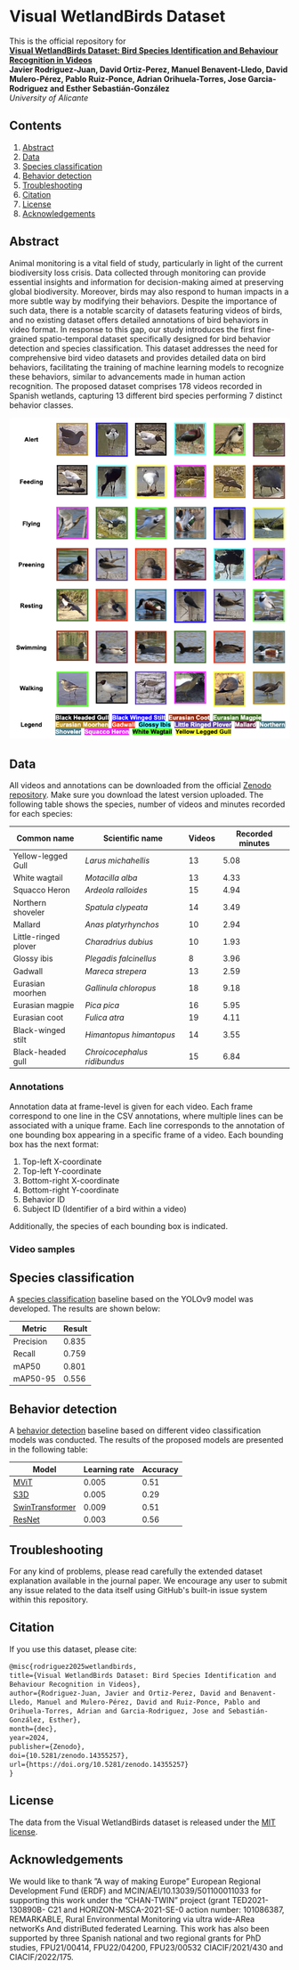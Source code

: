 # Visual WetlandBirds Dataset

This is the official repository for 
<br/> **<u>Visual WetlandBirds Dataset: Bird Species Identification and Behaviour Recognition in Videos</u>**
<br/> **Javier Rodriguez-Juan, David Ortiz-Perez, Manuel Benavent-Lledo, David Mulero-Pérez, Pablo Ruiz-Ponce, Adrian Orihuela-Torres, Jose Garcia-Rodriguez and Esther Sebastián-González**
<br/> *University of Alicante*

## Contents

1. [Abstract](#abstract)
2. [Data](#data)
2. [Species classification](#species-classification)
3. [Behavior detection](#behavior-detection)
4. [Troubleshooting](#behavior-detection)
5. [Citation](#citation)
6. [License](#license)
7. [Acknowledgements](#acknowledgements)


## Abstract 

Animal monitoring is a vital field of study, particularly in light of the current biodiversity loss crisis. Data collected through monitoring can provide essential insights and information for decision-making aimed at preserving global biodiversity. Moreover, birds may also respond to human impacts in a more subtle way by modifying their behaviors. Despite the importance of such data, there is a notable scarcity of datasets featuring videos of birds, and no existing dataset offers detailed annotations of bird behaviors in video format. In response to this gap, our study introduces the first fine-grained spatio-temporal dataset specifically designed for bird behavior detection and species classification. This dataset addresses the need for comprehensive bird video datasets and provides detailed data on bird behaviors, facilitating the training of machine learning models to recognize these behaviors, similar to advancements made in human action recognition. The proposed dataset comprises 178 videos recorded in Spanish wetlands, capturing 13 different bird species performing 7 distinct behavior classes.

![](.assets/activities.png)

## Data

All videos and annotations can be downloaded from the official [Zenodo repository](https://doi.org/10.5281/zenodo.14355257). Make sure you download the latest version uploaded. The following table shows the species, number of videos and minutes recorded for each species:

| Common name          | Scientific name                     | Videos | Recorded minutes |
|----------------------|-------------------------------------|--------|------------------|
| Yellow-legged Gull   | *Larus michahellis*                | 13     | 5.08             |
| White wagtail        | *Motacilla alba*                   | 13     | 4.33             |
| Squacco Heron        | *Ardeola ralloides*                | 15     | 4.94             |
| Northern shoveler    | *Spatula clypeata*                 | 14     | 3.49             |
| Mallard              | *Anas platyrhynchos*               | 10     | 2.94             |
| Little-ringed plover | *Charadrius dubius*                | 10     | 1.93             |
| Glossy ibis          | *Plegadis falcinellus*             | 8      | 3.96             |
| Gadwall              | *Mareca strepera*                  | 13     | 2.59             |
| Eurasian moorhen     | *Gallinula chloropus*              | 18     | 9.18             |
| Eurasian magpie      | *Pica pica*                        | 16     | 5.95             |
| Eurasian coot        | *Fulica atra*                      | 19     | 4.11             |
| Black-winged stilt   | *Himantopus himantopus*            | 14     | 3.55             |
| Black-headed gull    | *Chroicocephalus ridibundus*       | 15     | 6.84             |

### Annotations

Annotation data at frame-level is given for each video. Each frame correspond to one line in the CSV annotations, where multiple lines can be associated with a unique frame. Each line corresponds to the annotation of one bounding box appearing in a specific frame of a video. Each bounding box has the next format:

1. Top-left X-coordinate
2. Top-left Y-coordinate
3. Bottom-right X-coordinate
4. Bottom-right Y-coordinate
5. Behavior ID
6. Subject ID (Identifier of a bird within a video)

Additionally, the species of each bounding box is indicated.

### Video samples



## Species classification

A [species classification](species_classification) baseline based on the YOLOv9 model was developed. The results are shown below:

| Metric    | Result |
|-----------|--------|
| Precision | 0.835  |
| Recall    | 0.759  |
| mAP50     | 0.801  |
| mAP50-95  | 0.556  |

## Behavior detection

A [behavior detection](behavior_detection) baseline based on different video classification models was conducted. The results of the proposed models are presented in the following table:

| Model                    | Learning rate | Accuracy |
|--------------------------|---------------|----------|
| [MViT](https://arxiv.org/abs/2112.01526)          | 0.005         | 0.51     |
| [S3D](https://arxiv.org/abs/1712.04851)           | 0.005         | 0.29     |
| [SwinTransformer](https://arxiv.org/abs/2106.13230) | 0.009       | 0.51     |
| [ResNet](https://arxiv.org/abs/1711.11248)     | 0.003         | 0.56     |

## Troubleshooting

For any kind of problems, please read carefully the extended dataset explanation available in the journal paper. We encourage any user to submit any issue related to the data itself using GitHub's built-in issue system within this repository. 

## Citation

If you use this dataset, please cite:

```
@misc{rodriguez2025wetlandbirds,
title={Visual WetlandBirds Dataset: Bird Species Identification and Behaviour Recognition in Videos},
author={Rodriguez-Juan, Javier and Ortiz-Perez, David and Benavent-Lledo, Manuel and Mulero-Pérez, David and Ruiz-Ponce, Pablo and Orihuela-Torres, Adrian and Garcia-Rodriguez, Jose and Sebastián-González, Esther},
month={dec},
year=2024,
publisher={Zenodo},
doi={10.5281/zenodo.14355257},
url={https://doi.org/10.5281/zenodo.14355257}
}
```

## License

The data from the Visual WetlandBirds dataset is released under the [MIT license](LICENSE).

## Acknowledgements

We would like to thank ”A way of making Europe” European Regional Development Fund (ERDF) and MCIN/AEI/10.13039/501100011033 for supporting this work under the “CHAN-TWIN” project (grant TED2021-130890B- C21 and HORIZON-MSCA-2021-SE-0 action number: 101086387, REMARKABLE, Rural Environmental Monitoring via ultra wide-ARea networKs And distriButed federated Learning. This work has also been supported by three Spanish national and two regional grants for PhD studies, FPU21/00414, FPU22/04200, FPU23/00532 CIACIF/2021/430 and CIACIF/2022/175.

